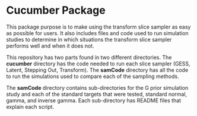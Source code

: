 # Cucumber Package

This package purpose is to make using the transform slice sampler as easy as possible for users. It also includes files and code used to run simulation studies to determine in which situations the transform slice sampler performs well and when it does not. 

This repository has two parts found in two different directories. The **cucumber** directory has the code needed to run each slice sampler (GESS, Latent, Stepping Out, Transform). The **samCode** directory has all the code to run the simulations used to compare each of the sampling methods. 

The **samCode** directory contains sub-directories for the G prior simulation study and each of the standard targets that were tested, standard normal, gamma, and inverse gamma. Each sub-directory has README files that explain each script. 
